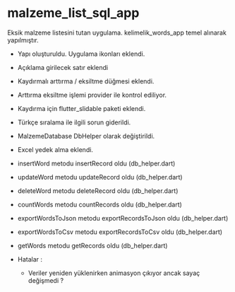 # malzeme_list_sql_app

Eksik malzeme listesini tutan uygulama.
kelimelik_words_app temel alınarak yapılmıştır.

- Yapı oluşturuldu. Uygulama ikonları eklendi.
- Açıklama girilecek satır eklendi
- Kaydırmalı arttırma / eksiltme düğmesi eklendi.
- Arttırma eksiltme işlemi provider ile kontrol ediliyor.
- Kaydırma için flutter_slidable paketi eklendi.
- Türkçe sıralama ile ilgili sorun giderildi.
- MalzemeDatabase DbHelper olarak değiştirildi.
- Excel yedek alma eklendi.
- insertWord metodu insertRecord oldu (db_helper.dart)
- updateWord metodu updateRecord oldu (db_helper.dart)
- deleteWord metodu deleteRecord oldu (db_helper.dart)
- countWords metodu countRecords oldu (db_helper.dart)
- exportWordsToJson metodu exportRecordsToJson oldu (db_helper.dart)
- exportWordsToCsv metodu exportRecordsToCsv oldu (db_helper.dart)
- getWords metodu getRecords oldu (db_helper.dart)

- Hatalar :
  - Veriler yeniden yüklenirken animasyon çıkıyor ancak sayaç değişmedi ?

